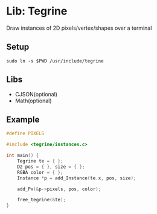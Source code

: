 # Lib: Tegrine
Draw instances of 2D pixels/vertex/shapes over a terminal
## Setup
```shell
sudo ln -s $PWD /usr/include/tegrine
```
## Libs
- CJSON(optional)
- Math(optional)
## Example
```c
#define PIXELS

#include <tegrine/instances.c>

int main() {
	Tegrine te = { };
	D2 pos = { }, size = { };
	RGBA color = { };
	Instance *p = add_Instance(te.x, pos, size);

	add_Px(&p->pixels, pos, color);

	free_tegrine(&te);
}
```